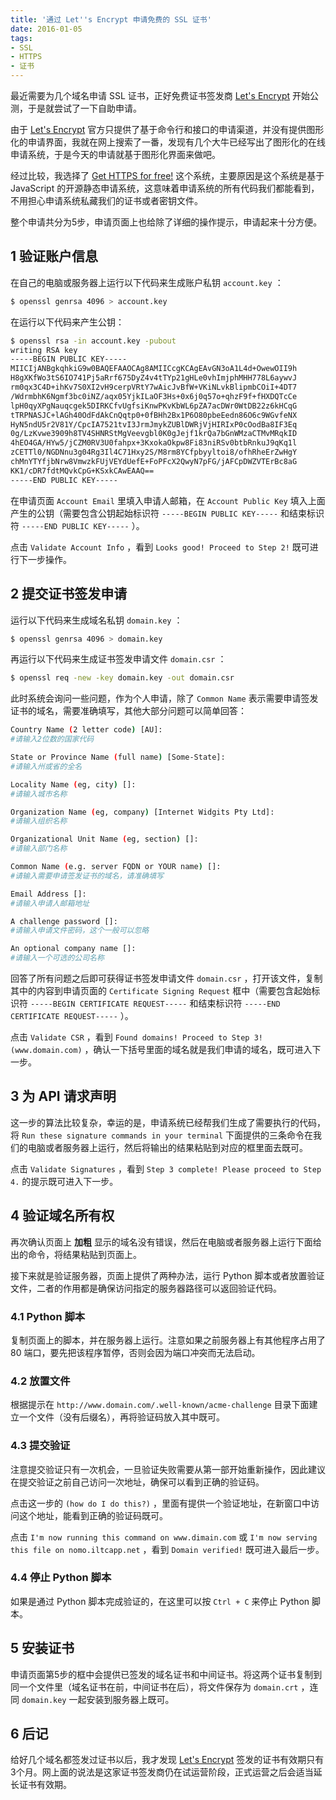 ```yaml
---
title: '通过 Let''s Encrypt 申请免费的 SSL 证书'
date: 2016-01-05
tags:
- SSL
- HTTPS
- 证书
---
```


最近需要为几个域名申请 SSL 证书，正好免费证书签发商 [Let's Encrypt](https://letsencrypt.org/) 开始公测，于是就尝试了一下自助申请。

由于 [Let's Encrypt](https://letsencrypt.org/) 官方只提供了基于命令行和接口的申请渠道，并没有提供图形化的申请界面，我就在网上搜索了一番，发现有几个大牛已经写出了图形化的在线申请系统，于是今天的申请就基于图形化界面来做吧。

<!--more-->

经过比较，我选择了 [Get HTTPS for free!](https://gethttpsforfree.com/) 这个系统，主要原因是这个系统是基于 JavaScript 的开源静态申请系统，这意味着申请系统的所有代码我们都能看到，不用担心申请系统私藏我们的证书或者密钥文件。

整个申请共分为5步，申请页面上也给除了详细的操作提示，申请起来十分方便。

## 1 验证账户信息

在自己的电脑或服务器上运行以下代码来生成账户私钥 `account.key` ：

```Bash
$ openssl genrsa 4096 > account.key
```

在运行以下代码来产生公钥：

```Bash
$ openssl rsa -in account.key -pubout
writing RSA key
-----BEGIN PUBLIC KEY-----
MIICIjANBgkqhkiG9w0BAQEFAAOCAg8AMIICcgKCAgEAvGN3oA1L4d+OwewOII9h
H8gXKfWo3tS6IO741Pj5aRrf675DyZ4v4tTYp21gHLe0vhImjphMHH778L6aywvJ
rm0qx3C4D+ihKv7S0XI2vH9cerpVRtY7wAicJvBfW+VKiNLvkBlipmbCOiI+4DT7
/WdrmbhK6Ngmf3bc0iNZ/aqx05YjkILaOF3Hs+0x6j0q57o+qhzF9f+fHXDQTcCe
lpH0qyXPgNauqcgek5DIRKCfvUgfsiKnwPKvKbWL6pZA7acDWr0WtDB22z6kHCqG
tTRPNASJC+lAGh40OdFdAkCnQqtp0+0fBHh2Bx1P6O80pbeEedn86O6c9WGvfeNX
HyN5ndU5r2V81Y/CpcIA7521tvI3JrmJmykZUBlDWRjVjHIRIxP0cOodBa8IF3Eq
0g/LzKvwe3909h8TV4SHNRStMgVeevgbl0K0gJejf1krQa7bGnWMzaCTMvMRqkID
4hEO4GA/HYw5/jCZM0RV3U0fahpx+3KxokaOkpw8Fi83niRSv0btbRnkuJ9qKq1l
zCETTl0/NGDNnu3g04Rg3Il4C71Hxy2S/M8rm8YCfpbyyltoi8/ofhRheErZwHgY
chMnYTYfjbNrw8VmwzkFUjVEYdUefE+FoPFcX2QwyN7pFG/jAFCpDWZVTErBc8aG
KK1/cDR7fdtMQvkCpG+KSxkCAwEAAQ==
-----END PUBLIC KEY-----
```

在申请页面 `Account Email` 里填入申请人邮箱，在 `Account Public Key` 填入上面产生的公钥（需要包含公钥起始标识符 `-----BEGIN PUBLIC KEY-----` 和结束标识符 `-----END PUBLIC KEY-----` ）。

点击 `Validate Account Info` ，看到 `Looks good! Proceed to Step 2!` 既可进行下一步操作。

## 2 提交证书签发申请

运行以下代码来生成域名私钥 `domain.key` ：

```Bash
$ openssl genrsa 4096 > domain.key
```

再运行以下代码来生成证书签发申请文件 `domain.csr` ：

```Bash
$ openssl req -new -key domain.key -out domain.csr
```

此时系统会询问一些问题，作为个人申请，除了 `Common Name` 表示需要申请签发证书的域名，需要准确填写，其他大部分问题可以简单回答：

```Bash
Country Name (2 letter code) [AU]:
#请输入2位数的国家代码

State or Province Name (full name) [Some-State]:
#请输入州或省的全名

Locality Name (eg, city) []:
#请输入城市名称

Organization Name (eg, company) [Internet Widgits Pty Ltd]:
#请输入组织名称

Organizational Unit Name (eg, section) []:
#请输入部门名称

Common Name (e.g. server FQDN or YOUR name) []:
#请输入需要申请签发证书的域名，请准确填写

Email Address []:
#请输入申请人邮箱地址

A challenge password []:
#请输入申请文件密码，这个一般可以忽略

An optional company name []:
#请输入一个可选的公司名称
```

回答了所有问题之后即可获得证书签发申请文件 `domain.csr` ，打开该文件，复制其中的内容到申请页面的 `Certificate Signing Request` 框中（需要包含起始标识符 `-----BEGIN CERTIFICATE REQUEST-----` 和结束标识符 `-----END CERTIFICATE REQUEST-----` ）。

点击 `Validate CSR` ，看到 `Found domains! Proceed to Step 3! (www.domain.com)` ，确认一下括号里面的域名就是我们申请的域名，既可进入下一步。

## 3 为 API 请求声明

这一步的算法比较复杂，幸运的是，申请系统已经帮我们生成了需要执行的代码，将 `Run these signature commands in your terminal` 下面提供的三条命令在我们的电脑或者服务器上运行，然后将输出的结果粘贴到对应的框里面去既可。

点击 `Validate Signatures` ，看到 `Step 3 complete! Please proceed to Step 4.` 的提示既可进入下一步。

## 4 验证域名所有权

再次确认页面上 **加粗** 显示的域名没有错误，然后在电脑或者服务器上运行下面给出的命令，将结果粘贴到页面上。

接下来就是验证服务器，页面上提供了两种办法，运行 Python 脚本或者放置验证文件，二者的作用都是确保访问指定的服务器路径可以返回验证代码。

### 4.1 Python 脚本

复制页面上的脚本，并在服务器上运行。注意如果之前服务器上有其他程序占用了 80 端口，要先把该程序暂停，否则会因为端口冲突而无法启动。

### 4.2 放置文件

根据提示在 `http://www.domain.com/.well-known/acme-challenge` 目录下面建立一个文件（没有后缀名），再将验证码放入其中既可。

### 4.3 提交验证

注意提交验证只有一次机会，一旦验证失败需要从第一部开始重新操作，因此建议在提交验证之前自己访问一次地址，确保可以看到正确的验证码。

点击这一步的 `(how do I do this?)` ，里面有提供一个验证地址，在新窗口中访问这个地址，能看到正确的验证码既可。

点击 `I'm now running this command on www.dimain.com` 或 `I'm now serving this file on nomo.iltcapp.net` ，看到 `Domain verified!` 既可进入最后一步。

### 4.4 停止 Python 脚本

如果是通过 Python 脚本完成验证的，在这里可以按 `Ctrl + C` 来停止 Python 脚本。

## 5 安装证书

申请页面第5步的框中会提供已签发的域名证书和中间证书。将这两个证书复制到同一个文件里（域名证书在前，中间证书在后），将文件保存为 `domain.crt` ，连同 `domain.key` 一起安装到服务器上既可。

## 6 后记

给好几个域名都签发过证书以后，我才发现 [Let's Encrypt](https://letsencrypt.org/) 签发的证书有效期只有3个月。网上面的说法是这家证书签发商仍在试运营阶段，正式运营之后会适当延长证书有效期。